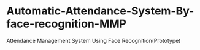 # Automatic-Attendance-System-By-face-recognition-MMP
Attendance Management System Using Face Recognition(Prototype)
